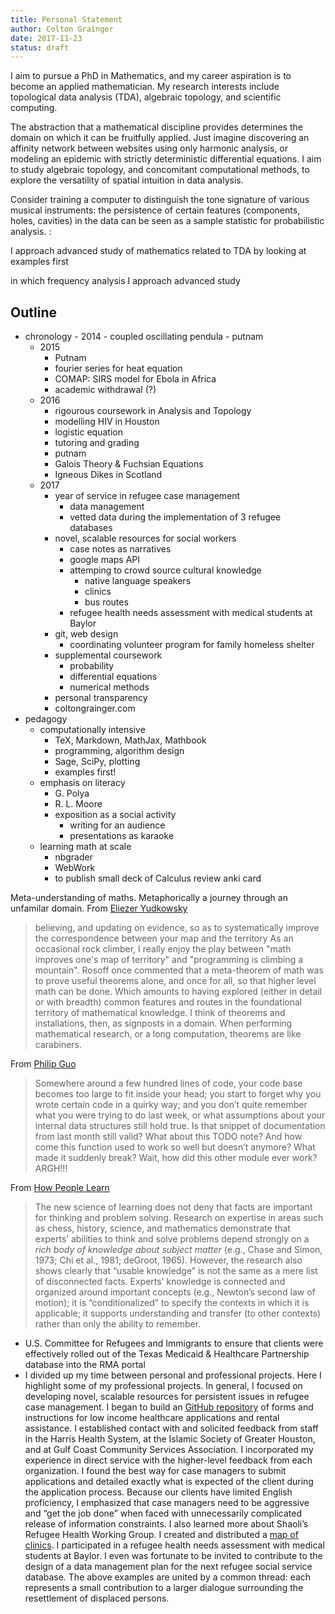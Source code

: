 ```yaml
---
title: Personal Statement
author: Colton Grainger
date: 2017-11-23
status: draft
---
```


I aim to pursue a PhD in Mathematics, and my career aspiration is to become an applied mathematician. My research interests include topological data analysis (TDA), algebraic topology, and scientific computing. 

The abstraction that a mathematical discipline provides determines the domain on which it can be fruitfully applied. Just imagine discovering an affinity network between websites using only harmonic analysis, or modeling an epidemic with strictly deterministic differential equations. I aim to study algebraic topology, and concomitant computational methods, to explore the versatility of spatial intuition in data analysis.

Consider training a computer to distinguish the tone signature of various musical instruments: the persistence of certain features (components, holes, cavities) in the data can be seen as a sample statistic for probabilistic analysis. :


I approach advanced study of mathematics related to TDA by looking at examples first 

in which frequency analysis I approach advanced study 
<!---
representative sets of data can be used to create simplicial complexes can be computationally implemented jkk

From my study of Galois theory with Dr. Jonny Comes, my introduction to topology equations with Dr. Jonny Comes, and Prof. Dave Rosoff, and continuing 

I am ambitious to participate in dialogue persistent homology as a tool for understanding the shape of data. 
--->

## Outline

- chronology
		- 2014
		- coupled oscillating pendula
		- putnam
	- 2015
		- Putnam
		- fourier series for heat equation
		- COMAP: SIRS model for Ebola in Africa
		- academic withdrawal (?)
	- 2016
		- rigourous coursework in Analysis and Topology
		- modelling HIV in Houston
		- logistic equation
		- tutoring and grading 
		- putnam
		- Galois Theory & Fuchsian Equations 
		- Igneous Dikes in Scotland
	- 2017 
		- year of service in refugee case management
			- data management
			- vetted data during the implementation of 3 refugee databases
		- novel, scalable resources for social workers
			- case notes as narratives
			- google maps API
			- attemping to crowd source cultural knowledge
				- native language speakers
				- clinics 
				- bus routes
			- refugee health needs assessment with medical students at Baylor
		- git, web design
			- coordinating volunteer program for family homeless shelter
		- supplemental coursework
			- probability 
			- differential equations
			- numerical methods
		- personal transparency
		- coltongrainger.com
- pedagogy
	- computationally intensive
		- TeX, Markdown, MathJax, Mathbook
		- programming, algorithm design
		- Sage, SciPy, plotting
		- examples first!
	- emphasis on literacy
		- G. Polya
		- R. L. Moore
		- exposition as a social activity
			- writing for an audience
			- presentations as karaoke
	- learning math at scale
		- nbgrader
		- WebWork
		- to publish small deck of Calculus review anki card

Meta-understanding of maths. Metaphorically a journey through an unfamilar domain. From [Eliezer Yudkowsky](http://lesswrong.com/lw/31/what_do_we_mean_by_rationality/)
> believing, and updating on evidence, so as to systematically improve the correspondence between your map and the territory
As an occasional rock climber, I really enjoy the play between "math improves one's map of territory" and "programming is climbing a mountain". Rosoff once commented that a meta-theorem of math was to prove useful theorems alone, and once for all, so that higher level math can be done. Which amounts to having explored (either in detail or with breadth) common features and routes in the foundational territory of mathematical knowledge. I think of theorems and installations, then, as signposts in a domain. When performing mathematical research, or a long computation, theorems are like carabiners.

From [Philip Guo](https://www.oreilly.com/ideas/code-carabiners-essential-protection-tools-for-safe-programming)
> Somewhere around a few hundred lines of code, your code base becomes too large to fit inside your head; you start to forget why you wrote certain code in a quirky way; and you don’t quite remember what you were trying to do last week, or what assumptions about your internal data structures still hold true. Is that snippet of documentation from last month still valid? What about this TODO note? And how come this function used to work so well but doesn’t anymore? What made it suddenly break? Wait, how did this other module ever work? ARGH!!!

From [How People Learn](https://www.colorado.edu/MCDB/LearningBiology/readings/How-people-learn.pdf) 
> The new science of learning does not deny that facts are important for thinking and problem solving. Research on expertise in areas such as chess, history, science, and mathematics demonstrate that experts’ abilities to think and solve problems depend strongly on a *rich body of knowledge about subject matter* (e.g., Chase and Simon, 1973; Chi et al., 1981; deGroot, 1965).  However, the research also shows clearly that “usable knowledge” is not the same as a mere list of disconnected facts. Experts’ knowledge is connected and organized around important concepts (e.g., Newton’s second law of motion); it is “conditionalized” to specify the contexts in which it is applicable; it supports understanding and transfer (to other contexts) rather than only the ability to remember.

- U.S. Committee for Refugees and Immigrants to ensure that clients were effectively rolled out of the Texas Medicaid \& Healthcare Partnership database into the RMA portal
- I divided up my time between personal and professional projects. Here I highlight some of my professional projects. In general, I focused on developing novel, scalable resources for persistent issues in refugee case management. I began to build an [GitHub repository](https://github.com/coltongrainger/ymca-resources) of forms and instructions for low income healthcare applications and rental assistance. I established contact with and solicited feedback from staff in the Harris Health System, at the Islamic Society of Greater Houston, and at Gulf Coast Community Services Association. I incorporated my experience in direct service with the higher-level feedback from each organization. I found the best way for case managers to submit applications and detailed exactly what is expected of the client during the application process. Because our clients have limited English proficiency, I emphasized that case managers need to be aggressive and “get the job done” when faced with unnecessarily complicated release of information constraints. I also learned more about Shaoli’s Refugee Health Working Group. I created and distributed a [map of clinics](https://drive.google.com/open?id=1kk9yn6-4nifHLIf2tGYbW_7PiYo&usp=sharing). I participated in a refugee health needs assessment with medical students at Baylor. I even was fortunate to be invited to contribute to the design of a data management plan for the next refugee social service database. The above examples are united by a common thread: each represents a small contribution to a larger dialogue surrounding the resettlement of displaced persons.
